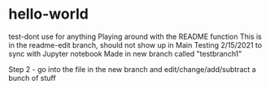 # hello-world
test-dont use for anything
Playing around with the README function
This is in the readme-edit branch, should not show up in Main
Testing 2/15/2021 to sync with Jupyter notebook
Made in new branch called "testbranch1"

Step 2 - go into the file in the new branch and edit/change/add/subtract a bunch of stuff
